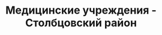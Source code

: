 ---
district_id: 5-22-0
district_name: Столбцовский район
title: Медицинские учреждения - Столбцовский район
---